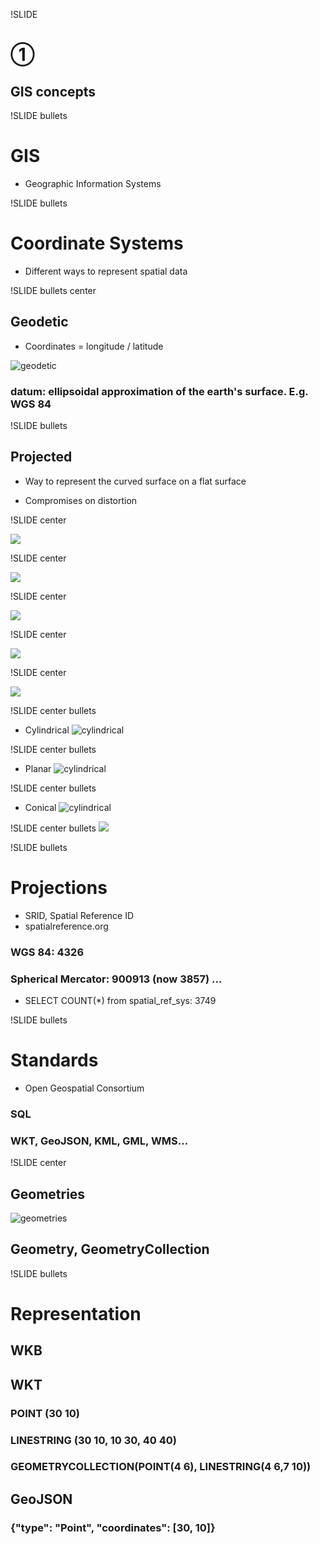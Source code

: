 !SLIDE

# ➀ #
## GIS concepts ###

!SLIDE bullets

# GIS #

* Geographic Information Systems

!SLIDE bullets

# Coordinate Systems #

* Different ways to represent spatial data

!SLIDE bullets center

## **Geodetic** ##

* Coordinates = longitude / latitude

![geodetic](geodetic.png)

### datum: ellipsoidal approximation of the earth's surface. E.g. WGS 84 ###

!SLIDE bullets

## **Projected** ##

* Way to represent the curved surface on a flat surface

* Compromises on distortion

!SLIDE center

![](proj-1.png)

!SLIDE center

![](proj-2.png)

!SLIDE center

![](proj-3.png)

!SLIDE center

![](proj-4.png)

!SLIDE center

![](proj-5.png)

!SLIDE center bullets

* Cylindrical
![cylindrical](cylindrical.png)

!SLIDE center bullets

* Planar
![cylindrical](planar.png)

!SLIDE center bullets

* Conical
![cylindrical](conical.png)

!SLIDE center bullets
![](animation.gif)

!SLIDE bullets

# Projections

* SRID, Spatial Reference ID
* spatialreference.org

### WGS 84: 4326
### Spherical Mercator: 900913 (now 3857) …

* SELECT COUNT(*) from spatial\_ref\_sys: 3749

!SLIDE bullets

# Standards #

* Open Geospatial Consortium

### SQL ###

### WKT, GeoJSON, KML, GML, WMS… ###

!SLIDE center

## Geometries ##
![geometries](geometries.png)

## Geometry, GeometryCollection ##

!SLIDE bullets

# Representation

## WKB

## WKT

### POINT (30 10)
### LINESTRING (30 10, 10 30, 40 40)
### GEOMETRYCOLLECTION(POINT(4 6), LINESTRING(4 6,7 10))

## GeoJSON

### {"type": "Point", "coordinates": [30, 10]}
